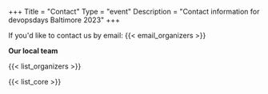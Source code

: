 +++
Title = "Contact"
Type = "event"
Description = "Contact information for devopsdays Baltimore 2023"
+++

If you'd like to contact us by email: {{< email_organizers >}}

**Our local team**

{{< list_organizers >}}


{{< list_core >}}
